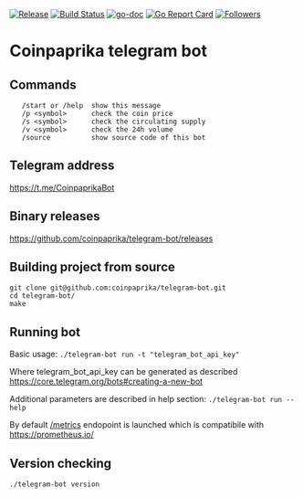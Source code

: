 [![Release](https://img.shields.io/github/release/coinpaprika/telegram-bot.svg?branch=master)](https://github.com/coinpaprika/telegram-bot/releases) 
[![Build Status](https://travis-ci.org/coinpaprika/telegram-bot.svg?branch=master)](https://travis-ci.org/coinpaprika/telegram-bot) 
[![go-doc](https://godoc.org/github.com/coinpaprika/telegram-bot?status.svg)](https://godoc.org/github.com/coinpaprika/telegram-bot) 
[![Go Report Card](https://goreportcard.com/badge/github.com/coinpaprika/telegram-bot)](https://goreportcard.com/report/github.com/coinpaprika/telegram-bot) 
[![Followers](https://img.shields.io/twitter/follow/coinpaprika.svg?style=social&label=Follow)](https://twitter.com/coinpaprika)

# Coinpaprika telegram bot

## Commands

```
   /start or /help  show this message
   /p <symbol>      check the coin price
   /s <symbol>      check the circulating supply
   /v <symbol>      check the 24h volume
   /source          show source code of this bot
```   

## Telegram address 
https://t.me/CoinpaprikaBot

## Binary releases
https://github.com/coinpaprika/telegram-bot/releases

## Building project from source

```
git clone git@github.com:coinpaprika/telegram-bot.git
cd telegram-bot/
make 
```

## Running bot
Basic usage: ```./telegram-bot run -t "telegram_bot_api_key"```

Where telegram_bot_api_key can be generated as described https://core.telegram.org/bots#creating-a-new-bot 


Additional parameters are described in help section:
```./telegram-bot run --help```

By default [/metrics](http://localhost:9900/metrics) endopoint is launched which is compatibile with https://prometheus.io/

## Version checking
```./telegram-bot version```
